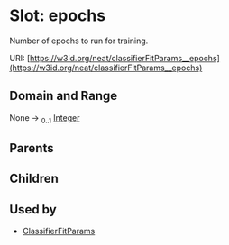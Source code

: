 
# Slot: epochs


Number of epochs to run for training.

URI: [https://w3id.org/neat/classifierFitParams__epochs](https://w3id.org/neat/classifierFitParams__epochs)


## Domain and Range

None &#8594;  <sub>0..1</sub> [Integer](types/Integer.md)

## Parents


## Children


## Used by

 * [ClassifierFitParams](ClassifierFitParams.md)
